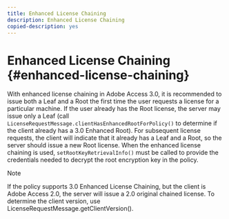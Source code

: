 ```yaml
---
title: Enhanced License Chaining
description: Enhanced License Chaining
copied-description: yes
---
```


# Enhanced License Chaining {#enhanced-license-chaining}

With enhanced license chaining in Adobe Access 3.0, it is recommended to issue both a Leaf and a Root the first time the user requests a license for a particular machine. If the user already has the Root license, the server may issue only a Leaf (call `LicenseRequestMessage.clientHasEnhancedRootForPolicy()` to determine if the client already has a 3.0 Enhanced Root). For subsequent license requests, the client will indicate that it already has a Leaf and a Root, so the server should issue a new Root license. When the enhanced license chaining is used, `setRootKeyRetrievalInfo()` must be called to provide the credentials needed to decrypt the root encryption key in the policy.

>[!NOTE]
>
>If the policy supports 3.0 Enhanced License Chaining, but the client is Adobe Access 2.0, the server will issue a 2.0 original chained license. To determine the client version, use LicenseRequestMessage.getClientVersion().

